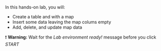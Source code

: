 In this hands-on lab, you will:

- Create a table and with a map 
- Insert some data leaving the map colums empty
- Add, delete, and update map data 

❗ <strong>Warning:</strong> Wait for the *Lab environment ready!* message before you click *START*